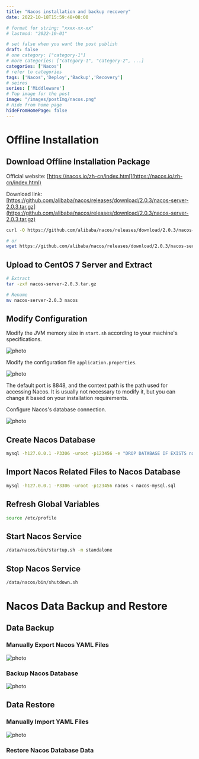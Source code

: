 ```yaml
---
title: "Nacos installation and backup recovery"
date: 2022-10-18T15:59:48+08:00

# format for string: "xxxx-xx-xx"
# lastmod: "2022-10-01"

# set false when you want the post publish
draft: false
# one category: ["category-1"] 
# more categories: ["category-1", "category-2", ...]
categories: ['Nacos']
# refer to categories
tags: ['Nacos','Deploy','Backup','Recovery']
# seires
series: ['Middleware']
# Top image for the post
image: "/images/postImg/nacos.png"
# Hide from home page
hideFromHomePage: false
---
```


# Offline Installation

## Download Offline Installation Package

Official website: [https://nacos.io/zh-cn/index.html](https://nacos.io/zh-cn/index.html)

Download link: [https://github.com/alibaba/nacos/releases/download/2.0.3/nacos-server-2.0.3.tar.gz](https://github.com/alibaba/nacos/releases/download/2.0.3/nacos-server-2.0.3.tar.gz)

```bash
curl -O https://github.com/alibaba/nacos/releases/download/2.0.3/nacos-server-2.0.3.tar.gz

# or
wget https://github.com/alibaba/nacos/releases/download/2.0.3/nacos-server-2.0.3.tar.gz
```

## Upload to CentOS 7 Server and Extract

```bash
# Extract
tar -zxf nacos-server-2.0.3.tar.gz

# Rename
mv nacos-server-2.0.3 nacos
```

## Modify Configuration

Modify the JVM memory size in `start.sh` according to your machine's specifications.

![photo](/images/posts/1666079988/image1.png)

Modify the configuration file `application.properties`.

![photo](/images/posts/1666079988/image2.png)

The default port is 8848, and the context path is the path used for accessing Nacos. It is usually not necessary to modify it, but you can change it based on your installation requirements.

Configure Nacos's database connection.

![photo](/images/posts/1666079988/image3.png)

## Create Nacos Database

```bash
mysql -h127.0.0.1 -P3306 -uroot -p123456 -e "DROP DATABASE IF EXISTS nacos; CREATE DATABASE nacos CHARACTER SET 'utf8mb4' COLLATE 'utf8mb4_general_ci'"
```

## Import Nacos Related Files to Nacos Database

```bash
mysql -h127.0.0.1 -P3306 -uroot -p123456 nacos < nacos-mysql.sql
```

## Refresh Global Variables

```bash
source /etc/profile
```

## Start Nacos Service

```bash
/data/nacos/bin/startup.sh -m standalone
```

## Stop Nacos Service

```bash
/data/nacos/bin/shutdown.sh
```

# Nacos Data Backup and Restore

## Data Backup

### Manually Export Nacos YAML Files

![photo](/images/posts/1666079988/image4.png)

### Backup Nacos Database

![photo](/images/posts/1666079988/image5.png)

## Data Restore

### Manually Import YAML Files

![photo](/images/posts/1666079988/image6.png)

### Restore Nacos Database Data
